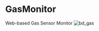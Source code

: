 # GasMonitor
Web-based Gas Sensor Monitor 
![bd_gas](https://user-images.githubusercontent.com/72964867/220241322-386ac3a1-1458-4e8f-99f8-d986494484a6.png)
